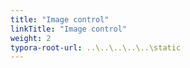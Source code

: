 ```yaml
---
title: "Image control"
linkTitle: "Image control"
weight: 2
typora-root-url: ..\..\..\..\..\static
---
```



